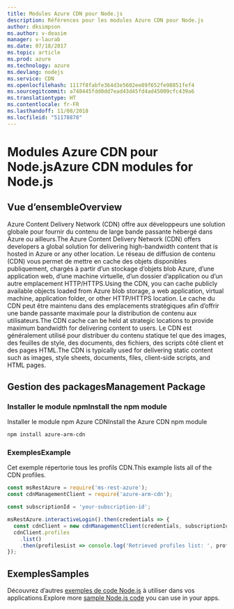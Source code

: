 ```yaml
---
title: Modules Azure CDN pour Node.js
description: Références pour les modules Azure CDN pour Node.js
author: dksimpson
ms.author: v-deasim
manager: v-laurab
ms.date: 07/18/2017
ms.topic: article
ms.prod: azure
ms.technology: azure
ms.devlang: nodejs
ms.service: CDN
ms.openlocfilehash: 1117f8fabfe364d3e5602ee89f652fe98851fef4
ms.sourcegitcommit: a748445fdd0dd7ead43d45fd4ad45009cfc439a6
ms.translationtype: HT
ms.contentlocale: fr-FR
ms.lasthandoff: 11/08/2018
ms.locfileid: "51178878"
---
```

# <a name="azure-cdn-modules-for-nodejs"></a><span data-ttu-id="5e99d-103">Modules Azure CDN pour Node.js</span><span class="sxs-lookup"><span data-stu-id="5e99d-103">Azure CDN modules for Node.js</span></span>

## <a name="overview"></a><span data-ttu-id="5e99d-104">Vue d’ensemble</span><span class="sxs-lookup"><span data-stu-id="5e99d-104">Overview</span></span>

<span data-ttu-id="5e99d-105">Azure Content Delivery Network (CDN) offre aux développeurs une solution globale pour fournir du contenu de large bande passante hébergé dans Azure ou ailleurs.</span><span class="sxs-lookup"><span data-stu-id="5e99d-105">The Azure Content Delivery Network (CDN) offers developers a global solution for delivering high-bandwidth content that is hosted in Azure or any other location.</span></span> <span data-ttu-id="5e99d-106">Le réseau de diffusion de contenu (CDN) vous permet de mettre en cache des objets disponibles publiquement, chargés à partir d’un stockage d’objets blob Azure, d’une application web, d’une machine virtuelle, d’un dossier d’application ou d’un autre emplacement HTTP/HTTPS.</span><span class="sxs-lookup"><span data-stu-id="5e99d-106">Using the CDN, you can cache publicly available objects loaded from Azure blob storage, a web application, virtual machine, application folder, or other HTTP/HTTPS location.</span></span> <span data-ttu-id="5e99d-107">Le cache du CDN peut être maintenu dans des emplacements stratégiques afin d’offrir une bande passante maximale pour la distribution de contenu aux utilisateurs.</span><span class="sxs-lookup"><span data-stu-id="5e99d-107">The CDN cache can be held at strategic locations to provide maximum bandwidth for delivering content to users.</span></span> <span data-ttu-id="5e99d-108">Le CDN est généralement utilisé pour distribuer du contenu statique tel que des images, des feuilles de style, des documents, des fichiers, des scripts côté client et des pages HTML.</span><span class="sxs-lookup"><span data-stu-id="5e99d-108">The CDN is typically used for delivering static content such as images, style sheets, documents, files, client-side scripts, and HTML pages.</span></span>

## <a name="management-package"></a><span data-ttu-id="5e99d-109">Gestion des packages</span><span class="sxs-lookup"><span data-stu-id="5e99d-109">Management Package</span></span>

### <a name="install-the-npm-module"></a><span data-ttu-id="5e99d-110">Installer le module npm</span><span class="sxs-lookup"><span data-stu-id="5e99d-110">Install the npm module</span></span>

<span data-ttu-id="5e99d-111">Installer le module npm Azure CDN</span><span class="sxs-lookup"><span data-stu-id="5e99d-111">Install the Azure CDN npm module</span></span>

```bash
npm install azure-arm-cdn
```

### <a name="example"></a><span data-ttu-id="5e99d-112">Exemples</span><span class="sxs-lookup"><span data-stu-id="5e99d-112">Example</span></span>

<span data-ttu-id="5e99d-113">Cet exemple répertorie tous les profils CDN.</span><span class="sxs-lookup"><span data-stu-id="5e99d-113">This example lists all of the CDN profiles.</span></span>

```javascript
const msRestAzure = require('ms-rest-azure');
const cdnManagementClient = require('azure-arm-cdn');

const subscriptionId = 'your-subscription-id';

msRestAzure.interactiveLogin().then(credentials => {
  const cdnClient = new cdnManagementClient(credentials, subscriptionId);
  cdnClient.profiles
    .list()
    .then(profilesList => console.log('Retrieved profiles list: ', profilesList));
});
```

## <a name="samples"></a><span data-ttu-id="5e99d-114">Exemples</span><span class="sxs-lookup"><span data-stu-id="5e99d-114">Samples</span></span>

<span data-ttu-id="5e99d-115">Découvrez d’autres [exemples de code Node.js](https://azure.microsoft.com/resources/samples/?platform=nodejs) à utiliser dans vos applications.</span><span class="sxs-lookup"><span data-stu-id="5e99d-115">Explore more [sample Node.js code](https://azure.microsoft.com/resources/samples/?platform=nodejs) you can use in your apps.</span></span>
